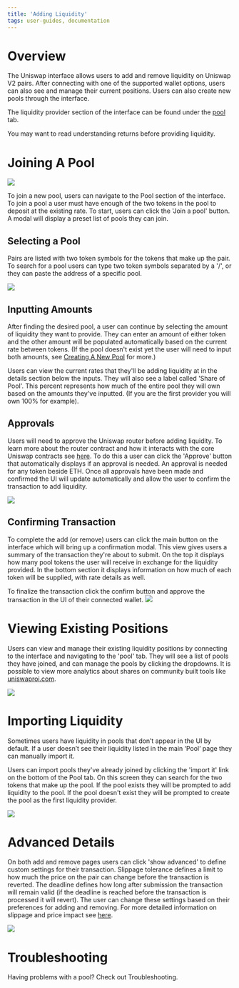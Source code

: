 ```yaml
---
title: 'Adding Liquidity'
tags: user-guides, documentation
---
```


# Overview

The Uniswap interface allows users to add and remove liquidity on Uniswap V2 pairs. After connecting with one of the supported wallet options, users can also see and manage their current positions. Users can also create new pools through the interface.

The liquidity provider section of the interface can be found under the [pool](https://uniswap.exchange/pool) tab.

<Info>You may want to read <Link to="/docs/v2/pools/understanding-returns/">understanding returns</Link> before providing liquidity.</Info>

# Joining A Pool

![](/images/pool-page.png)

To join a new pool, users can navigate to the Pool section of the interface. To join a pool a user must have enough of the two tokens in the pool to deposit at the existing rate. To start, users can click the 'Join a pool' button. A modal will display a preset list of pools they can join.

## Selecting a Pool

Pairs are listed with two token symbols for the tokens that make up the pair. To search for a pool users can type two token symbols separated by a '/', or they can paste the address of a specific pool.

![](/images/pool-options-modal.png)

## Inputting Amounts

After finding the desired pool, a user can continue by selecting the amount of liquidity they want to provide. They can enter an amount of either token and the other amount will be populated automatically based on the current rate between tokens. (If the pool doesn't exist yet the user will need to input both amounts, see [Creating A New Pool](/docs/v2/web-app/creating-a-pool/) for more.)

Users can view the current rates that they'll be adding liquidity at in the details section below the inputs. They will also see a label called 'Share of Pool'. This percent represents how much of the entire pool they will own based on the amounts they've inputted. (If you are the first provider you will own 100% for example).

## Approvals

Users will need to approve the Uniswap router before adding liquidity. To learn more about the router contract and how it interacts with the core Uniswap contracts see [here](/docs/v2/smart-contracts/architecture/). To do this a user can click the 'Approve' button that automatically displays if an approval is needed. An approval is needed for any token beside ETH. Once all approvals have been made and confirmed the UI will update automatically and allow the user to confirm the transaction to add liquidity.

![](/images/approve.png)

## Confirming Transaction

To complete the add (or remove) users can click the main button on the interface which will bring up a confirmation modal. This view gives users a summary of the transaction they're about to submit. On the top it displays how many pool tokens the user will receive in exchange for the liquidity provided. In the bottom section it displays information on how much of each token will be supplied, with rate details as well.

To finalize the transaction click the confirm button and approve the transaction in the UI of their connected wallet.
![](/images/confirm.png)

# Viewing Existing Positions

Users can view and manage their existing liquidity positions by connecting to the interface and navigating to the 'pool' tab. They will see a list of pools they have joined, and can manage the pools by clicking the dropdowns. It is possible to view more analytics about shares on community built tools like [uniswaproi.com](https://www.uniswaproi.com/).

![](/images/manage.png)

# Importing Liquidity

Sometimes users have liquidity in pools that don’t appear in the UI by default. If a user doesn’t see their liquidity listed in the main ‘Pool’ page they can manually import it.

Users can import pools they've already joined by clicking the 'import it' link on the bottom of the Pool tab. On this screen they can search for the two tokens that make up the pool. If the pool exists they will be prompted to add liquidity to the pool. If the pool doesn't exist they will be prompted to create the pool as the first liquidity provider.

![](/images/pool-import.png)

# Advanced Details

On both add and remove pages users can click 'show advanced' to define custom settings for their transaction. Slippage tolerance defines a limit to how much the price on the pair can change before the transaction is reverted. The deadline defines how long after submission the transaction will remain valid (if the deadline is reached before the transaction is processed it will revert). The user can change these settings based on their preferences for adding and removing. For more detailed information on slippage and price impact see [here](/docs/v2/token-swaps/how-prices-are-determined/).

![](/images/advanced.png)

# Troubleshooting

Having problems with a pool? Check out <Link to="/docs/v2/web-app/troubleshooting/">Troubleshooting</Link>.
